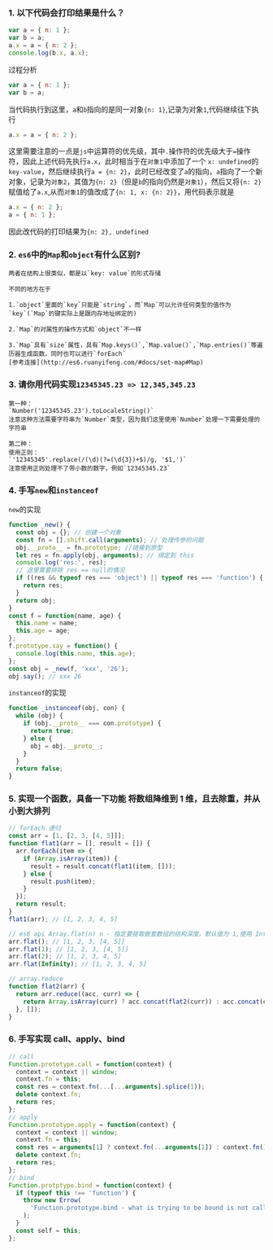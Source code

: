 ### 1. 以下代码会打印结果是什么？

```js
var a = { n: 1 };
var b = a;
a.x = a = { n: 2 };
console.log(b.x, a.x);
```

过程分析

```js
var a = { n: 1 };
var b = a;
```

当代码执行到这里，`a`和`b`指向的是同一对象`{n: 1}`,记录为对象`1`,代码继续往下执行

```js
a.x = a = { n: 2 };
```

这里需要注意的一点是`js`中运算符的优先级，其中`.`操作符的优先级大于`=`操作符，因此上述代码先执行`a.x`，此时相当于在`对象1`中添加了一个 `x: undefined`的`key-value`，然后继续执行`a = {n: 2}`，此时已经改变了`a`的指向，`a`指向了一个新对象，记录为`对象2`，其值为`{n: 2}`（但是`b`的指向仍然是`对象1`），然后又将`{n: 2}`赋值给了`a.x`,从而`对象1`的值改成了`{n: 1, x: {n: 2}}`，用代码表示就是

```javascript
a.x = { n: 2 };
a = { n: 1 };
```

因此改代码的打印结果为`{n: 2}, undefined`

### 2. `es6`中的`Map`和`object`有什么区别?

    两者在结构上很类似，都是以`key: value`的形式存储

    不同的地方在于

    1.`object`里面的`key`只能是`string`，而`Map`可以允许任何类型的值作为`key`(`Map`的键实际上是跟内存地址绑定的)

    2.`Map`的对属性的操作方式和`object`不一样

    3.`Map`具有`size`属性，具有`Map.keys()`,`Map.value()`,`Map.entries()`等遍历器生成函数，同时也可以进行`forEach`
    [参考连接](http://es6.ruanyifeng.com/#docs/set-map#Map)

### 3. 请你用代码实现`12345345.23 => 12,345,345.23`

    第一种：
    `Number('12345345.23').toLocaleString()`
    注意这种方法需要字符串为`Number`类型，因为我们这里使用`Number`处理一下需要处理的字符串

    第二种：
    使用正则：
    `'12345345'.replace(/(\d)(?=(\d{3})+$)/g, '$1,')`
    注意使用正则处理不了带小数的数字，例如`12345345.23`

### 4. 手写`new`和`instanceof`

`new`的实现

```js
function _new() {
  const obj = {}; // 创建一个对象
  const fn = [].shift.call(arguments); // 处理传参的问题
  obj.__proto__ = fn.prototype; //链接到原型
  let res = fn.apply(obj, arguments); // 绑定到 this
  console.log('res:', res);
  // 这里需要排除 res == null的情况
  if ((res && typeof res === 'object') || typeof res === 'function') {
    return res;
  }
  return obj;
}
const f = function(name, age) {
  this.name = name;
  this.age = age;
};
f.prototype.say = function() {
  console.log(this.name, this.age);
};
const obj = _new(f, 'xxx', '26');
obj.say(); // xxx 26
```

`instanceof`的实现

```js
function _instanceof(obj, con) {
  while (obj) {
    if (obj.__proto__ === con.prototype) {
      return true;
    } else {
      obj = obj.__proto__;
    }
  }
  return false;
}
```

### 5. 实现一个函数，具备一下功能 将数组降维到 1 维，且去除重，并从小到大排列

```js
// forEach 递归
const arr = [1, [2, 3, [4, 5]]];
function flat1(arr = [], result = []) {
  arr.forEach(item => {
    if (Array.isArray(item)) {
      result = result.concat(flat1(item, []));
    } else {
      result.push(item);
    }
  });
  return result;
}
flat1(arr); // [1, 2, 3, 4, 5]

// es6 api Array.flat(n) n - 指定要提取嵌套数组的结构深度，默认值为 1,使用 Infinity 作为深度，展开任意深度的嵌套数组
arr.flat(); // [1, 2, 3, [4, 5]]
arr.flat(1); // [1, 2, 3, [4, 5]]
arr.flat(2); // [1, 2, 3, 4, 5]
arr.flat(Infinity); // [1, 2, 3, 4, 5]

// array.reduce
function flat2(arr) {
  return arr.reduce((acc, curr) => {
    return Array.isArray(curr) ? acc.concat(flat2(curr)) : acc.concat(curr);
  }, []);
}
```

### 6. 手写实现 call、apply、bind

```js
// call
Function.prototype.call = function(context) {
  context = context || window;
  context.fn = this;
  const res = context.fn(...[...arguments].splice(1));
  delete context.fn;
  return res;
};
// apply
Function.prototype.apply = function(context) {
  context = context || window;
  context.fn = this;
  const res = arguments[1] ? context.fn(...arguments[1]) : context.fn();
  delete context.fn;
  return res;
};
// bind
Function.protptype.bind = function(context) {
  if (typeof this !== 'function') {
    throw new Errow(
      'Function.prototype.bind - what is trying to be bound is not callable',
    );
  }
  const self = this;
};
```
